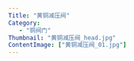 ```yaml
---
Title: "黄铜减压阀"
Category:
   - "铜阀门"
Thumbnail: "黄铜减压阀_head.jpg"
ContentImage: ["黄铜减压阀_01.jpg"]
---
```


